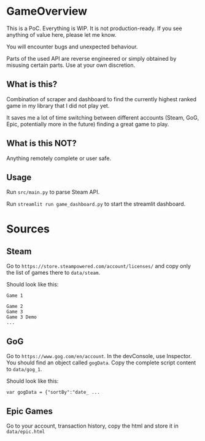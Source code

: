 # GameOverview

This is a PoC. Everything is WIP. It is not production-ready. If you see anything of value here, please let me know.

You will encounter bugs and unexpected behaviour.

Parts of the used API are reverse engineered or simply obtained by misusing certain parts. Use at your own discretion.

## What is this?

Combination of scraper and dashboard to find the currently highest ranked game in my library that I did not play yet.

It saves me a lot of time switching between different accounts (Steam, GoG, Epic, potentially more in the future) finding a great game to play.

## What is this NOT?

Anything remotely complete or user safe.

## Usage

Run `src/main.py` to parse Steam API.

Run `streamlit run game_dashboard.py` to start the streamlit dashboard.


# Sources

## Steam

Go to `https://store.steampowered.com/account/licenses/` and copy only the list of games there to `data/steam`.

Should look like this:

````text
Game 1

Game 2
Game 3
Game 3 Demo
...
````

## GoG

Go to `https://www.gog.com/en/account`. In the devConsole, use Inspector. You should find an object called `gogData`.
Copy the complete script content to `data/gog_1`.

Should look like this:

````text
var gogData = {"sortBy":"date_ ...
````

## Epic Games

Go to your account, transaction history, copy the html and store it in `data/epic.html`
